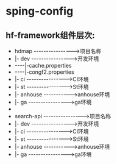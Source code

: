 # sping-config

## hf-framework组件层次:
- hdmap ---------------->项目名称
- |- dev    ---------------->开发环境
- ----|-cache.properties
- ----|-congf2.properties
- |- ci     ---------------->CI环境
- |- st     ---------------->St环境
- |- anhouse     ----------->anhouse环境
- |- ga     ---------------->ga环境
- 
- search-api ---------------->项目名称
- |- dev    ---------------->开发环境
- |- ci     ---------------->CI环境
- |- st     ---------------->St环境
- |- anhouse     ----------->anhouse环境
- |- ga     ---------------->ga环境